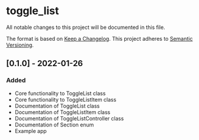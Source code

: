 # toggle_list

All notable changes to this project will be documented in this file.

The format is based on [Keep a Changelog](https://keepachangelog.com/en/1.0.0/).
This project adheres to [Semantic Versioning](https://semver.org/spec/v2.0.0.html).

## [0.1.0] - 2022-01-26
### Added
- Core functionality to ToggleList class
- Core functionality to ToggleListItem class
- Documentation of ToggleList class
- Documentation of ToggleListItem class
- Documentation of ToggleListController class
- Documentation of Section enum
- Example app
